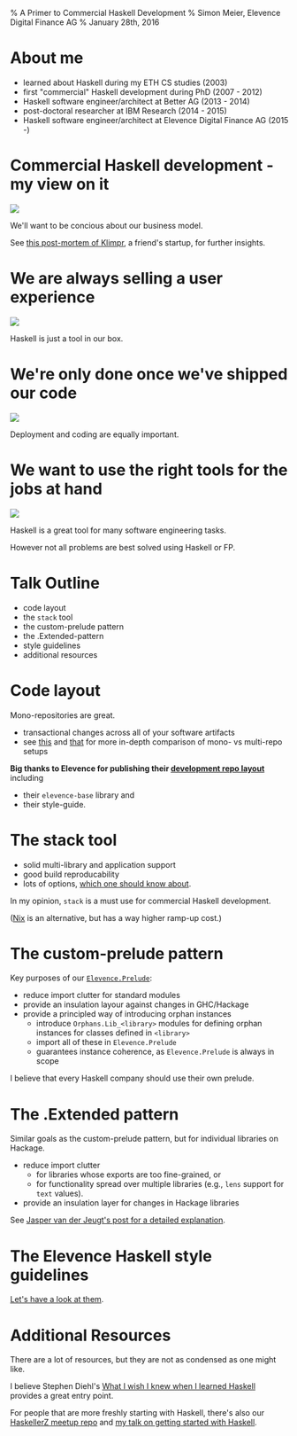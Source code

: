 % A Primer to Commercial Haskell Development
% Simon Meier, Elevence Digital Finance AG
% January 28th, 2016


# About me

- learned about Haskell during my ETH CS studies (2003)
- first "commercial" Haskell development during PhD (2007 - 2012)
- Haskell software engineer/architect at Better AG (2013 - 2014)
- post-doctoral researcher at IBM Research (2014 - 2015)
- Haskell software engineer/architect at Elevence Digital Finance AG (2015 -)


# Commercial Haskell development - my view on it


![](img/business-model.jpg)

We'll want to be concious about our business model.

See [this post-mortem of Klimpr](https://medium.com/@adriankyburz/it-s-been-an-amazing-ride-now-my-startup-is-dead-and-here-s-what-i-ve-learned-284e14ef4ee0#.w4621izgf),
a friend's startup, for further insights.


# We are always selling a user experience

![](img/user-experience-for-startups.png)

Haskell is just a tool in our box.


# We're only done once we've shipped our code

![](img/spacex-launch.jpg)

Deployment and coding are equally important.


# We want to use the right tools for the jobs at hand

![](img/cnc_machine.jpg)

Haskell is a great tool for many software engineering tasks.

However not all problems are best solved using Haskell or FP.


# Talk Outline

- code layout
- the `stack` tool
- the custom-prelude pattern
- the .Extended-pattern
- style guidelines
- additional resources


# Code layout

Mono-repositories are great.

- transactional changes across all of your
  software artifacts
- see [this](http://danluu.com/monorepo/) and
     [that](https://github.com/babel/babel/blob/master/doc/design/monorepo.md)
  for more in-depth comparison of mono- vs multi-repo setups

**Big thanks to Elevence for publishing their
  [development repo layout](https://github.com/meiersi/HaskellerZ/tree/master/meetups/20160128-A_primer_to_commercial_Haskell_programming/code-by-elevence)**
  including

- their `elevence-base` library and
- their style-guide.


# The stack tool


- solid multi-library and application support
- good build reproducability
- lots of options,
  [which one should know about](http://docs.haskellstack.org/en/stable/GUIDE.html).

In my opinion, `stack` is a must use for commercial Haskell development.

([Nix](http://www.cse.chalmers.se/~bernardy/nix.html) is an alternative,
but has a way higher ramp-up cost.)


# The custom-prelude pattern

Key purposes of our [`Elevence.Prelude`](https://github.com/meiersi/HaskellerZ/tree/master/meetups/20160128-A_primer_to_commercial_Haskell_programming/code-by-elevence/libs/hs/elevence-base/src/Elevence/Prelude.hs):

- reduce import clutter for standard modules
- provide an insulation layour against changes in GHC/Hackage
- provide a principled way of introducing orphan instances
    - introduce `Orphans.Lib_<library>` modules for defining orphan instances
      for classes defined in `<library>`
    - import all of these in `Elevence.Prelude`
    - guarantees instance coherence, as `Elevence.Prelude` is always in scope

I believe that every Haskell company should use their own prelude.


# The .Extended pattern

Similar goals as the custom-prelude pattern,
but for individual libraries on Hackage.

- reduce import clutter
    - for libraries whose exports are too fine-grained, or
    - for functionality spread over multiple libraries
      (e.g., `lens` support for `text` values).
- provide an insulation layer for changes in Hackage libraries

See [Jasper van der Jeugt's post for a detailed explanation](https://jaspervdj.be/posts/2015-01-20-haskell-design-patterns-extended-modules.html).


# The Elevence Haskell style guidelines

[Let's have a look at them](https://github.com/meiersi/HaskellerZ/blob/master/meetups/20160128-A_primer_to_commercial_Haskell_programming/code-by-elevence/docs/hs-style-guide.md).


# Additional Resources

There are a lot of resources, but they are not as condensed as one might like.

I believe Stephen Diehl's
[What I wish I knew when I learned Haskell](http://dev.stephendiehl.com/hask/)
provides a great entry point.

For people that are more freshly starting with Haskell,
there's also our [HaskellerZ meetup repo](https://github.com/meiersi/HaskellerZ)
and [my talk on getting started with Haskell](https://github.com/meiersi/HaskellerZ/blob/master/meetups/2015-02-26-Writing_your_first_real_world_Haskell_application/real_world_haskell_intro.markdown).










